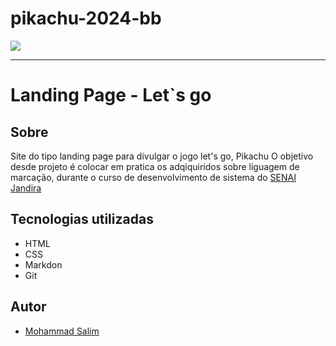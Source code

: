 # pikachu-2024-bb

![](./img/Captura%20de%20Tela%202024-09-06%20às%2014.23.13.png)

---
# Landing Page - Let`s go
## Sobre
Site do tipo landing page para divulgar o jogo let's go, Pikachu
O objetivo desde projeto é colocar em pratica os adqiquiridos sobre 
liguagem de marcação, durante o curso de desenvolvimento de sistema
do [SENAI Jandira](https://sp.senai.br/unidade/jandira/)


## Tecnologias utilizadas
- HTML
- CSS
- Markdon
- Git

## Autor
- [Mohammad Salim](https://www.linkedin.com/in/mohammad-salim-197481320/?originalSubdomain=br)